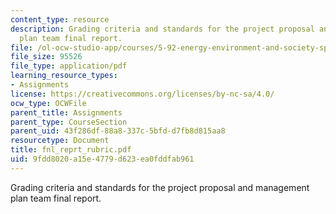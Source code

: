 ```yaml
---
content_type: resource
description: Grading criteria and standards for the project proposal and management
  plan team final report.
file: /ol-ocw-studio-app/courses/5-92-energy-environment-and-society-spring-2007/9fdd8020a15e4779d623ea0fddfab961_fnl_reprt_rubric.pdf
file_size: 95526
file_type: application/pdf
learning_resource_types:
- Assignments
license: https://creativecommons.org/licenses/by-nc-sa/4.0/
ocw_type: OCWFile
parent_title: Assignments
parent_type: CourseSection
parent_uid: 43f286df-88a8-337c-5bfd-d7fb8d815aa8
resourcetype: Document
title: fnl_reprt_rubric.pdf
uid: 9fdd8020-a15e-4779-d623-ea0fddfab961
---
```

Grading criteria and standards for the project proposal and management plan team final report.